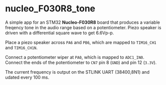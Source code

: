 # nucleo_F030R8_tone

A simple app for an STM32 **Nucleo-F030R8** board that produces a variable freqency tone in the audio range based on a potentiometer. Piezo speaker is driven with a differential square wave to get 6.6Vp-p.

Place a piezo speaker across ```PA6``` and ```PB6```, which are mapped to ```TIM16_CH1``` and ```TIM16_CH1N```.

Connect a potentiometer wiper at ```PA0```, which is mapped to ```ADC1_IN0```.  Connect the ends of the potentiometer to ```CN7``` pin 8 (```GND```) and pin 12 (```3.3V```).

The current frequency is output on the STLINK UART (38400,8N1) and udated every 100 ms.
